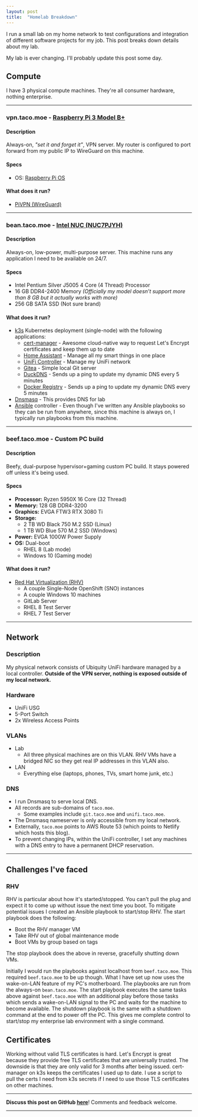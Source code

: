 ```yaml
---
layout: post
title:  "Homelab Breakdown"
---
```


I run a small lab on my home network to test configurations and integration of
different software projects for my job. This post breaks down details about my
lab.

My lab is ever changing. I'll probably update this post some day.

## Compute

I have 3 physical compute machines. They're all consumer hardware, nothing
enterprise.

---

### **vpn.taco.moe** - [Raspberry Pi 3 Model B+]

#### Description

Always-on, *"set it and forget it"*, VPN server. My router is configured to port
forward from my public IP to WireGuard on this machine.

#### Specs

* OS: [Raspberry Pi OS]

#### What does it run?

* [PiVPN (WireGuard)]

---

### **bean.taco.moe** - [Intel NUC (NUC7PJYH)]

#### Description

Always-on, low-power, multi-purpose server. This machine runs any application I
need to be available on 24/7.

#### Specs

* Intel Pentium Silver J5005 4 Core (4 Thread) Processor
* 16 GB DDR4-2400 Memory *(Officially my model doesn’t support more than 8 GB
  but it actually works with more)*
* 256 GB SATA SSD (Not sure brand)

#### What does it run?

* [k3s] Kubernetes deployment (single-node) with the following applications:
    * [cert-manager] - Awesome cloud-native way to request Let's Encrypt
      certificates and keep them up to date
    * [Home Assistant] - Manage all my smart things in one place
    * [UniFi Controller] - Manage my UniFi network
    * [Gitea] - Simple local Git server
    * [DuckDNS] - Sends up a ping to update my dynamic DNS every 5 minutes
    * [Docker Registry] - Sends up a ping to update my dynamic DNS every 5
      minutes
* [Dnsmasq] - This provides DNS for lab
* [Ansible] controller - Even though I've written any Ansible playbooks so they
  can be run from anywhere, since this machine is always on, I typically run
  playbooks from this machine.

---

### **beef.taco.moe** - Custom PC build

#### Description

Beefy, dual-purpose hypervisor+gaming custom PC build. It stays powered off
unless it's being used.

#### Specs

* **Processor:** Ryzen 5950X 16 Core (32 Thread)
* **Memory:** 128 GB DDR4-3200
* **Graphics:** EVGA FTW3 RTX 3080 Ti
* **Storage:**
  * 2 TB WD Black 750 M.2 SSD (Linux)
  * 1 TB WD Blue 570 M.2 SSD (Windows)
* **Power:** EVGA 1000W Power Supply
* **OS:** Dual-boot
  * RHEL 8 (Lab mode)
  * Windows 10 (Gaming mode)

#### What does it run?

* [Red Hat Virtualization (RHV)]
    * A couple Single-Node OpenShift (SNO) instances
    * A couple Windows 10 machines
    * GitLab Server
    * RHEL 8 Test Server
    * RHEL 7 Test Server

---

## Network

### Description

My physical network consists of Ubiquity UniFi hardware managed by a local
controller. **Outside of the VPN server, nothing is exposed outside of my local
network.**

### Hardware

* UniFi USG
* 5-Port Switch
* 2x Wireless Access Points

### VLANs

* Lab
    * All three physical machines are on this VLAN. RHV VMs have a bridged NIC
      so they get real IP addresses in this VLAN also.
* LAN
    * Everything else (laptops, phones, TVs, smart home junk, etc.)

### DNS

* I run Dnsmasq to serve local DNS.
* All records are sub-domains of `taco.moe`.
    * Some examples include `git.taco.moe` and `unifi.taco.moe`.
* The Dnsmasq nameserver is only accessible from my local network.
* Externally, `taco.moe` points to AWS Route 53 (which points to Netlify which
  hosts this blog).
* To prevent changing IPs, within the UniFi controller, I set any machines with
  a DNS entry to have a permanent DHCP reservation.

---

## Challenges I've faced

### RHV

RHV is particular about how it's started/stopped. You can't pull the plug and
expect it to come up without issue the next time you boot. To mitigate
potential issues I created an Ansible playbook to start/stop RHV. The start
playbook does the following:

* Boot the RHV manager VM
* Take RHV out of global maintenance mode
* Boot VMs by group based on tags

The stop playbook does the above in reverse, gracefully shutting down VMs.

Initially I would run the playbooks against localhost from `beef.taco.moe`.
This required `beef.taco.moe` to be up though. What I have set up now uses the
wake-on-LAN feature of my PC's motherboard. The playbooks are run from the
always-on `bean.taco.moe`. The start playbook executes the same tasks above
against `beef.taco.moe` with an additional play before those tasks which sends
a wake-on-LAN signal to the PC and waits for the machine to become available.
The shutdown playbook is the same with a shutdown command at the end to power
off the PC. This gives me complete control to start/stop my enterprise lab
environment with a single command.

## Certificates

Working without valid TLS certificates is hard. Let's Encrypt is great because
they provide free TLS certificates that are universally trusted. The downside
is that they are only valid for 3 months after being issued. cert-manager on
k3s keeps the certificates I used up to date. I use a script to pull the certs
I need from k3s secrets if I need to use those TLS certificates on other
machines.

---

**Discuss this post on GitHub
[here](https://github.com/RyanMillerC/taco.moe/discussions/6)**! Comments and
feedback welcome.

---

[Ansible]: https://docs.ansible.com/ansible/latest/index.html
[Dnsmasq]: https://dnsmasq.org
[Docker Registry]: https://docs.docker.com/registry
[DuckDNS]: https://www.duckdns.org
[Gitea]: https://gittea.dev
[Home Assistant]: https://www.home-assistant.io
[Intel NUC (NUC7PJYH)]: https://ark.intel.com/content/www/us/en/ark/products/126137/intel-nuc-kit-nuc7pjyh.html
[PiVPN (WireGuard)]: https://pivpn.io
[RHEL 8]: https://developers.redhat.com/rhel8
[Raspberry Pi 3 Model B+]: https://www.raspberrypi.com/products/raspberry-pi-3-model-b-plus
[Raspberry Pi OS]: https://www.raspberrypi.com/software
[Red Hat Virtualization (RHV)]: https://access.redhat.com/products/red-hat-virtualization
[UniFi Controller]: https://docs.linuxserver.io/images/docker-unifi-controller
[cert-manager]: https://cert-manager.io
[k3s]: https://k3s.io
